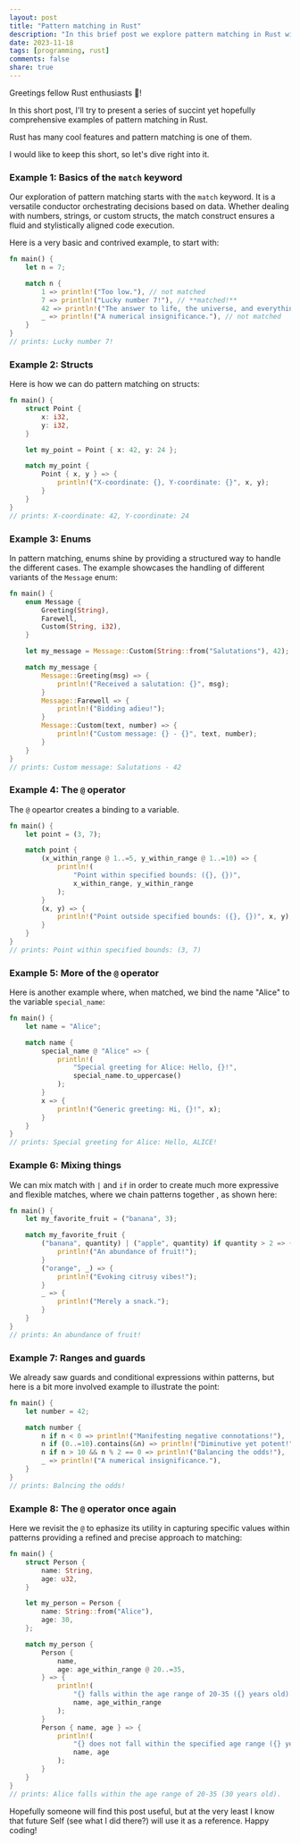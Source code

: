 ```yaml
---
layout: post
title: "Pattern matching in Rust"
description: "In this brief post we explore pattern matching in Rust with the aim to impress you with its coolness. Also a showcase of elegance."
date: 2023-11-18
tags: [programming, rust]
comments: false
share: true
---
```


Greetings fellow Rust enthusiasts 🦀! 

In this short post, I'll try to present a series of succint yet hopefully comprehensive examples of pattern matching in Rust.

Rust has many cool features and pattern matching is one of them.

I would like to keep this short, so let's dive right into it.

### Example 1: Basics of the `match` keyword

Our exploration of pattern matching starts with the `match` keyword. It is a versatile conductor orchestrating decisions based on data. Whether dealing with numbers, strings, or custom structs, the match construct ensures a fluid and stylistically aligned code execution. 

Here is a very basic and contrived example, to start with:


```rust
fn main() {
    let n = 7;

    match n {
        1 => println!("Too low."), // not matched
        7 => println!("Lucky number 7!"), // **matched!**
        42 => println!("The answer to life, the universe, and everything..."), // not matched
        _ => println!("A numerical insignificance."), // not matched
    }
}
// prints: Lucky number 7!
```

### Example 2: Structs

Here is how we can do pattern matching on structs:

```rust
fn main() {
    struct Point {
        x: i32,
        y: i32,
    }

    let my_point = Point { x: 42, y: 24 };

    match my_point {
        Point { x, y } => {
            println!("X-coordinate: {}, Y-coordinate: {}", x, y);
        }
    }
}
// prints: X-coordinate: 42, Y-coordinate: 24
```

### Example 3: Enums

In pattern matching, enums shine by providing a structured way to handle the different cases. The example showcases the handling of different variants of the `Message` enum:

```rust
fn main() {
    enum Message {
        Greeting(String),
        Farewell,
        Custom(String, i32),
    }

    let my_message = Message::Custom(String::from("Salutations"), 42);

    match my_message {
        Message::Greeting(msg) => {
            println!("Received a salutation: {}", msg);
        }
        Message::Farewell => {
            println!("Bidding adieu!");
        }
        Message::Custom(text, number) => {
            println!("Custom message: {} - {}", text, number);
        }
    }
}
// prints: Custom message: Salutations - 42
```

### Example 4: The `@` operator

The `@` opeartor creates a binding to a variable.

```rust
fn main() {
    let point = (3, 7);

    match point {
        (x_within_range @ 1..=5, y_within_range @ 1..=10) => {
            println!(
                "Point within specified bounds: ({}, {})",
                x_within_range, y_within_range
            );
        }
        (x, y) => {
            println!("Point outside specified bounds: ({}, {})", x, y);
        }
    }
}
// prints: Point within specified bounds: (3, 7)
```

### Example 5: More of the `@` operator

Here is another example where, when matched, we bind the name "Alice" to the variable `special_name`:

```rust
fn main() {
    let name = "Alice";

    match name {
        special_name @ "Alice" => {
            println!(
                "Special greeting for Alice: Hello, {}!",
                special_name.to_uppercase()
            );
        }
        x => {
            println!("Generic greeting: Hi, {}!", x);
        }
    }
}
// prints: Special greeting for Alice: Hello, ALICE!
```

### Example 6: Mixing things

We can mix match with `|` and `if` in order to create much more expressive and flexible matches, where we chain patterns together , as shown here:

```rust
fn main() {
    let my_favorite_fruit = ("banana", 3);

    match my_favorite_fruit {
        ("banana", quantity) | ("apple", quantity) if quantity > 2 => {
            println!("An abundance of fruit!");
        }
        ("orange", _) => {
            println!("Evoking citrusy vibes!");
        }
        _ => {
            println!("Merely a snack.");
        }
    }
}
// prints: An abundance of fruit!
```

### Example 7: Ranges and guards

We already saw guards and conditional expressions within patterns, but here is a bit more involved example to illustrate the point:

```rust
fn main() {
    let number = 42;

    match number {
        n if n < 0 => println!("Manifesting negative connotations!"),
        n if (0..=10).contains(&n) => println!("Diminutive yet potent!"),
        n if n > 10 && n % 2 == 0 => println!("Balancing the odds!"),
        _ => println!("A numerical insignificance."),
    }
}
// prints: Balncing the odds!
```

### Example 8: The `@` operator once again

Here we revisit the `@` to ephasize its utility in capturing specific values within patterns providing a refined and precise approach to matching:

```rust
fn main() {
    struct Person {
        name: String,
        age: u32,
    }

    let my_person = Person {
        name: String::from("Alice"),
        age: 30,
    };

    match my_person {
        Person {
            name,
            age: age_within_range @ 20..=35,
        } => {
            println!(
                "{} falls within the age range of 20-35 ({} years old).",
                name, age_within_range
            );
        }
        Person { name, age } => {
            println!(
                "{} does not fall within the specified age range ({} years old).",
                name, age
            );
        }
    }
}
// prints: Alice falls within the age range of 20-35 (30 years old).
```

Hopefully someone will find this post useful, but at the very least I know that future Self (see what I did there?) will use it as a reference. Happy coding!

